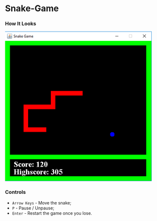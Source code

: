 # Snake-Game

### How It Looks
![Gameplay Preview](https://github.com/andrefpoliveira/Snake-Game/blob/master/HowItLooks.png)

### Controls
- `Arrow Keys` - Move the snake;
- `P` - Pause / Unpause;
- `Enter` - Restart the game once you lose.
